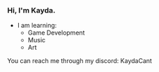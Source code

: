 ### Hi, I'm Kayda.
- I am learning:
  - Game Development
  - Music
  - Art
 
 You can reach me through my discord: KaydaCant
